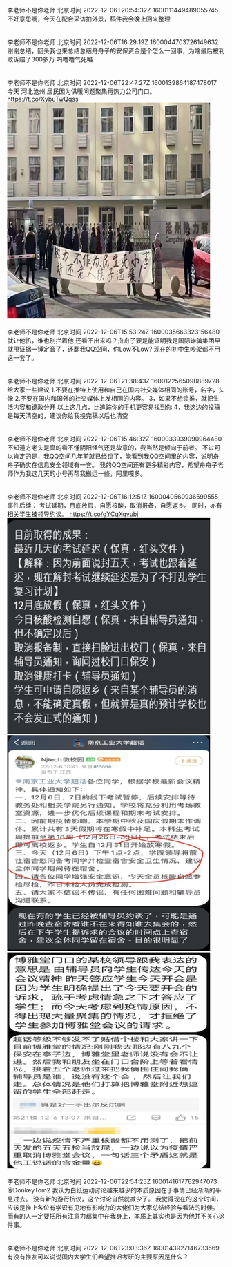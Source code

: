 李老师不是你老师 北京时间 2022-12-06T20:54:32Z 1600111449489055745<br>不好意思啊，今天在配合采访拍外景，稿件我会晚上回来整理<br><br><br>李老师不是你老师 北京时间 2022-12-06T16:29:19Z 1600044703726149632<br>谢谢总结，回头我也来总结总结舟舟子的安保资金是个怎么一回事，为啥最后被判败诉赔了300多万
呜噜噜气死咯<br><br><br>李老师不是你老师 北京时间 2022-12-06T22:47:27Z 1600139864187478017<br>今天  河北沧州  居民因为供暖问题聚集再热力公司门口。 https://t.co/XybuTwQqss<br><img src='/temp/image/2022/n-Month-12/1600139864187478017_0.jpg' width='470' height='500'><br><br>李老师不是你老师 北京时间 2022-12-06T15:53:24Z 1600035663323156480<br>就让他扒，谁也别拦着他
还看不出来吗？舟舟子要是能证明我是国际诈骗集团早就甩证据一锤定音了，还翻我QQ空间，你Low不Low?
现在的初中生吵架都不用这一套了。<br><br><br>李老师不是你老师 北京时间 2022-12-06T21:38:43Z 1600122565090889728<br>给大家一些建议
1.不要在推特上使用和自己在国内社交媒体相同的账号，名字，头像
2.不要在国内和国外的社交媒体上发相同的内容。
3，如果不想锁推，就把生活内容和键政分开
以上这几点，比追踪你的手机更容易找到你
4，我这边的投稿是每天清空的，建议你给我投完稿以后也清空<br><br><br>李老师不是你老师 北京时间 2022-12-06T15:46:32Z 1600033939090964480<br>不知道方老头是真的看不懂阴阳怪气还是故意的，我当然是倾向于前者。
不过可以肯定的是，我QQ空间几年前就已经锁了，能看到我QQ空间里的内容，说明舟舟子确实在信息安全领域有一套。
我的QQ空间还有更多精彩内容，希望舟舟子老师作为我这几天的小号再帮我搬运一些，阿里嘎多。<br><br><br>李老师不是你老师 北京时间 2022-12-06T16:12:51Z 1600040560936599555<br>事件后续：
考试延期，月底放假，自愿核酸，取消报备，自愿返乡。
同时，亦有相关学生被领导约谈。 https://t.co/gYCqXqvubj<br><img src='/temp/image/2022/n-Month-12/1600040560936599555_0.jpg' width='470' height='500'><img src='/temp/image/2022/n-Month-12/1600040560936599555_1.jpg' width='470' height='500'><img src='/temp/image/2022/n-Month-12/1600040560936599555_2.jpg' width='470' height='500'><br><br>李老师不是你老师 北京时间 2022-12-06T22:54:25Z 1600141617762947073<br>@DonkeyTom2 我认为白纸运动讨论越来越少的本质原因在于事情已经渐渐的平息过去。
没有新的游行抗议，这个讨论自然就减少了。
我觉得现在的这个时间，应该是推上各位有学识有见地有影响力的大佬们为大家总结经验与看法的时候。
而有的人一定要把所有注意力都集中在我身上，本质上其实也是因为他并不关心这件事。<br><br><br>李老师不是你老师 北京时间 2022-12-06T23:03:36Z 1600143927146733569<br>有没有推友可以说说国内大学生们希望推迟考研的主要原因是什么？<br><br><br>